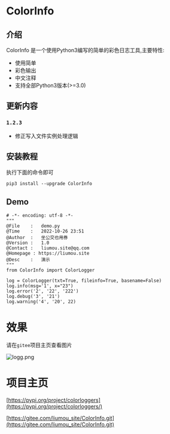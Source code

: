 # ColorInfo

## 介绍

ColorInfo 是一个使用Python3编写的简单的彩色日志工具,主要特性:

* 使用简单
* 彩色输出
* 中文注释
* 支持全部Python3版本(>=3.0)

## 更新内容

### `1.2.3`

* 修正写入文件实例处理逻辑


## 安装教程

执行下面的命令即可

```shell
pip3 install --upgrade ColorInfo
```

## Demo

```
# -*- encoding: utf-8 -*-
"""
@File    :   demo.py
@Time    :   2022-10-26 23:51
@Author  :   坐公交也用券
@Version :   1.0
@Contact :   liumou.site@qq.com
@Homepage : https://liumou.site
@Desc    :   演示
"""
from ColorInfo import ColorLogger

log = ColorLogger(txt=True, fileinfo=True, basename=False)
log.info(msg='1', x="23")
log.error('2', '22', '222')
log.debug('3', '21')
log.warning('4', '20', 22)
```

# 效果

请在`gitee`项目主页查看图片

![logg.png](./Demo.png)

# 项目主页

[https://pypi.org/project/colorloggers](https://pypi.org/project/colorloggers/)

[https://gitee.com/liumou_site/ColorInfo.git](https://gitee.com/liumou_site/ColorInfo.git)
